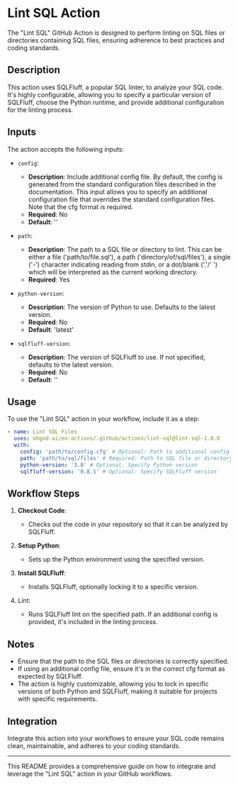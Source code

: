 # Lint SQL Action

The "Lint SQL" GitHub Action is designed to perform linting on SQL files or directories containing SQL files, ensuring adherence to best practices and coding standards.

## Description

This action uses SQLFluff, a popular SQL linter, to analyze your SQL code.
It's highly configurable, allowing you to specify a particular version of SQLFluff,
choose the Python runtime,
and provide additional configuration for the linting process.

## Inputs

The action accepts the following inputs:

- `config`:
  - __Description__: Include additional config file.
  By default, the config is generated from the standard configuration files described in the documentation.
  This input allows you to specify an additional configuration file that overrides the standard configuration files.
  Note that the cfg format is required.
  - __Required__: No
  - __Default__: ''

- `path`:
  - __Description__: The path to a SQL file or directory to lint.
  This can be either a file ('path/to/file.sql'),
  a path ('directory/of/sql/files'),
  a single ('-') character indicating reading from stdin,
  or a dot/blank ('.'/' ') which will be interpreted as the current working directory.
  - __Required__: Yes

- `python-version`:
  - __Description__: The version of Python to use. Defaults to the latest version.
  - __Required__: No
  - __Default__: 'latest'

- `sqlfluff-version`:
  - __Description__: The version of SQLFluff to use.
  If not specified, defaults to the latest version.
  - __Required__: No
  - __Default__: ''

## Usage

To use the "Lint SQL" action in your workflow, include it as a step:

```yaml
- name: Lint SQL Files
  uses: ohgod-ai/eo-actions/.github/actions/lint-sql@lint-sql-1.0.0
  with:
    config: 'path/to/config.cfg' # Optional: Path to additional config
    path: 'path/to/sql/files' # Required: Path to SQL file or directory
    python-version: '3.8' # Optional: Specify Python version
    sqlfluff-version: '0.8.1' # Optional: Specify SQLFluff version
```

## Workflow Steps

1) __Checkout Code__:
    - Checks out the code in your repository so that it can be analyzed by SQLFluff.

1) __Setup Python__:
    - Sets up the Python environment using the specified version.

1) __Install SQLFluff__:
    - Installs SQLFluff, optionally locking it to a specific version.

1) Lint:
    - Runs SQLFluff lint on the specified path. If an additional config is provided, it's included in the linting process.

## Notes

- Ensure that the path to the SQL files or directories is correctly specified.
- If using an additional config file, ensure it's in the correct cfg format as expected by SQLFluff.
- The action is highly customizable, allowing you to lock in specific versions of both Python and SQLFluff, making it suitable for projects with specific requirements.

## Integration

Integrate this action into your workflows to ensure your SQL code remains clean, maintainable, and adheres to your coding standards.

---

This README provides a comprehensive guide on how to integrate and leverage the "Lint SQL" action in your GitHub workflows.
